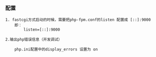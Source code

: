 ### 配置
    
    1. fastcgi方式启动的时候，需要把php-fpm.conf的listen 配置成 [::]:9000
        即：
            listen=[::]:9000
            
    2.输出php错误信息（开发调试）
        
        php.ini配置中的display_errors 设置为 on
        
    
    
    